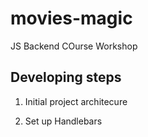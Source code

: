 # movies-magic
JS Backend COurse Workshop 

## Developing steps
1. Initial project architecure

2. Set up Handlebars

